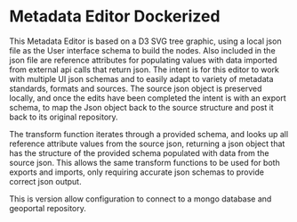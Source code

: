 # Metadata Editor Dockerized

This Metadata Editor is based on a D3 SVG tree graphic, using a local json file as the User interface schema to build the nodes. Also included in the json file are reference attributes for populating values with data imported from external api calls that return json.  The intent is for this editor to work with multiple UI json schemas and to easily adapt to variety of metadata standards, formats and sources.  The source json object is preserved locally, and once the edits have been completed the intent is with an export schema, to map the Json object back to the source structure and post it back to its original repository.

The transform function iterates through a provided schema, and looks up all reference attribute values from the source json, returning a json object that has the structure of the provided schema populated with data from the source json. This allows the same transform functions to be used for both exports and imports, only requiring accurate json schemas to provide correct json output.

This is version allow configuration to connect to a mongo database and geoportal repository.